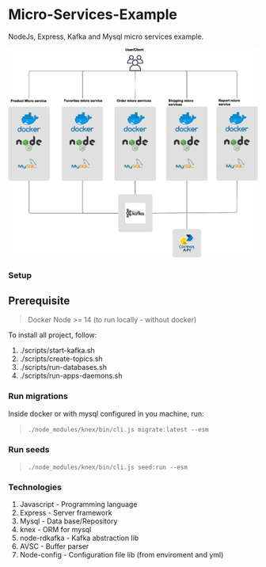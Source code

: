 # Micro-Services-Example
NodeJs, Express, Kafka and Mysql micro services example.

![arquitetura](/docs/Arch.png)

### Setup

## Prerequisite

> Docker
> Node >= 14 (to run locally - without docker)

To install all project, follow:

1. ./scripts/start-kafka.sh
2. ./scripts/create-topics.sh
3. ./scripts/run-databases.sh
4. ./scripts/run-apps-daemons.sh

### Run migrations

Inside docker or with mysql configured in you machine, run:

> `./node_modules/knex/bin/cli.js migrate:latest --esm`

### Run seeds

> `./node_modules/knex/bin/cli.js seed:run --esm`

### Technologies

1. Javascript - Programming language
2. Express - Server framework
4. Mysql - Data base/Repository
3. knex - ORM for mysql
4. node-rdkafka - Kafka abstraction lib
5. AVSC - Buffer parser
6. Node-config - Configuration file lib (from enviroment and yml)